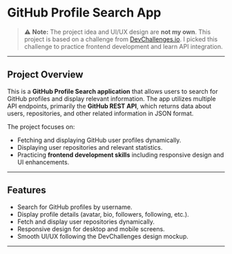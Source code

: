 # GitHub Profile Search App

> ⚠️ **Note:** The project idea and UI/UX design are **not my own**. This project is based on a challenge from [DevChallenges.io](https://devchallenges.io/challenge/github-profile). I picked this challenge to practice frontend development and learn API integration.

---

## Project Overview

This is a **GitHub Profile Search application** that allows users to search for GitHub profiles and display relevant information. The app utilizes multiple API endpoints, primarily the **GitHub REST API**, which returns data about users, repositories, and other related information in JSON format.

The project focuses on:
- Fetching and displaying GitHub user profiles dynamically.
- Displaying user repositories and relevant statistics.
- Practicing **frontend development skills** including responsive design and UI enhancements.

---

## Features

- Search for GitHub profiles by username.
- Display profile details (avatar, bio, followers, following, etc.).
- Fetch and display user repositories dynamically.
- Responsive design for desktop and mobile screens.
- Smooth UI/UX following the DevChallenges design mockup.

---


